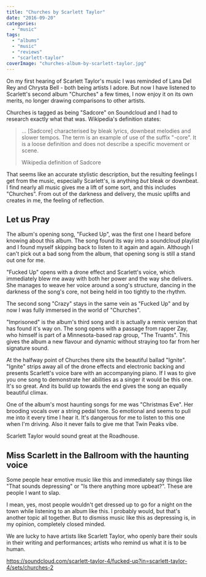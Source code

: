 ```yaml
---
title: "Churches by Scarlett Taylor"
date: "2016-09-20"
categories: 
  - "music"
tags: 
  - "albums"
  - "music"
  - "reviews"
  - "scarlett-taylor"
coverImage: "churches-album-by-scarlett-taylor.jpg"
---
```


On my first hearing of Scarlett Taylor's music I was reminded of Lana Del Rey and Chrysta Bell - both being artists I adore. But now I have listened to Scarlett's second album "Churches" a few times, I now enjoy it on its own merits, no longer drawing comparisons to other artists.

Churches is tagged as being "Sadcore" on Soundcloud and I had to research exactly what that was. Wikipedia's definition states:

> ... \[Sadcore\] characterised by bleak lyrics, downbeat melodies and slower tempos. The term is an example of use of the suffix "-core". It is a loose definition and does not describe a specific movement or scene.
> 
> Wikipedia definition of Sadcore

That seems like an accurate stylistic description, but the resulting feelings I get from the music, especially Scarlett's, is anything _but_ bleak or downbeat. I find nearly all music gives me a lift of some sort, and this includes "Churches". From out of the darkness and delivery, the music uplifts and creates in me, the feeling of reflection.

## Let us Pray

The album's opening song, "Fucked Up", was the first one I heard before knowing about this album. The song found its way into a soundcloud playlist and I found myself skipping back to listen to it again and again. Although I can't pick out a bad song from the album, that opening song is still a stand out one for me.

"Fucked Up" opens with a drone effect and Scarlett's voice, which immediately blew me away with both her power and the way she delivers. She manages to weave her voice around a song's structure, dancing in the darkness of the song's core, not being held in too tightly to the rhythm.

The second song "Crazy" stays in the same vein as "Fucked Up" and by now I was fully immersed in the world of "Churches".

"Imprisoned" is the album's third song and it is actually a remix version that has found it's way on. The song opens with a passage from rapper Zay, who himself is part of a Minnesota-based rap group, "The Truants". This gives the album a new flavour and dynamic without straying too far from her signature sound.

At the halfway point of Churches there sits the beautiful ballad "Ignite". "Ignite" strips away all of the drone effects and electronic backing and presents Scarlett's voice bare with an accompanying piano. If I was to give you one song to demonstrate her abilities as a singer it would be this one. It's so great. And its build up towards the end gives the song an equally beautiful climax.

One of the album's most haunting songs for me was "Christmas Eve". Her brooding vocals over a string pedal tone. So emotional and seems to pull me into it every time I hear it. It's dangerous for me to listen to this one when I'm driving. Also it never fails to give me that Twin Peaks vibe.

Scarlett Taylor would sound great at the Roadhouse.

## Miss Scarlett in the Ballroom with the haunting voice

Some people hear emotive music like this and immediately say things like "That sounds depressing" or "Is there anything more upbeat?". These are people I want to slap.

I mean, yes, most people wouldn't get dressed up to go for a night on the town while listening to an album like this. I probably would, but that's another topic all together. But to dismiss music like this as depressing is, in my opinion, completely closed minded.

We are lucky to have artists like Scarlett Taylor, who openly bare their souls in their writing and performances; artists who remind us what it is to be human.

https://soundcloud.com/scarlett-taylor-4/fucked-up?in=scarlett-taylor-4/sets/churches-2
